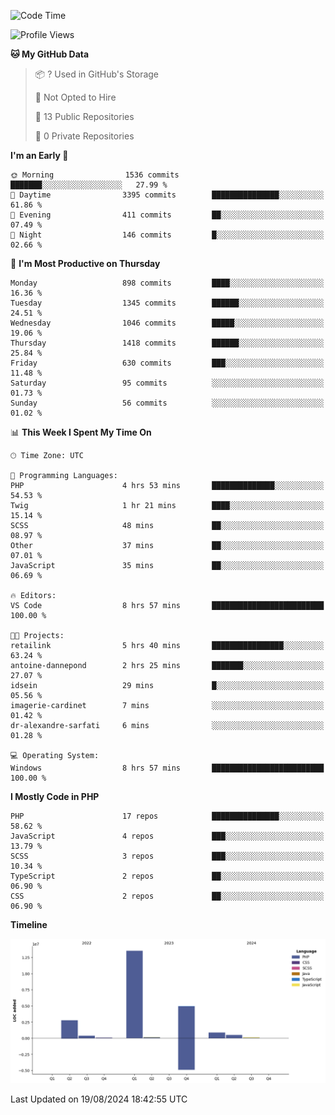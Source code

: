 <!--START_SECTION:waka-->
![Code Time](http://img.shields.io/badge/Code%20Time-1%2C828%20hrs%2021%20mins-blue)

![Profile Views](http://img.shields.io/badge/Profile%20Views-0-blue)

**🐱 My GitHub Data** 

> 📦 ? Used in GitHub's Storage 
 > 
> 🚫 Not Opted to Hire
 > 
> 📜 13 Public Repositories 
 > 
> 🔑 0 Private Repositories 
 > 
**I'm an Early 🐤** 

```text
🌞 Morning                1536 commits        ███████░░░░░░░░░░░░░░░░░░   27.99 % 
🌆 Daytime                3395 commits        ███████████████░░░░░░░░░░   61.86 % 
🌃 Evening                411 commits         ██░░░░░░░░░░░░░░░░░░░░░░░   07.49 % 
🌙 Night                  146 commits         █░░░░░░░░░░░░░░░░░░░░░░░░   02.66 % 
```
📅 **I'm Most Productive on Thursday** 

```text
Monday                   898 commits         ████░░░░░░░░░░░░░░░░░░░░░   16.36 % 
Tuesday                  1345 commits        ██████░░░░░░░░░░░░░░░░░░░   24.51 % 
Wednesday                1046 commits        █████░░░░░░░░░░░░░░░░░░░░   19.06 % 
Thursday                 1418 commits        ██████░░░░░░░░░░░░░░░░░░░   25.84 % 
Friday                   630 commits         ███░░░░░░░░░░░░░░░░░░░░░░   11.48 % 
Saturday                 95 commits          ░░░░░░░░░░░░░░░░░░░░░░░░░   01.73 % 
Sunday                   56 commits          ░░░░░░░░░░░░░░░░░░░░░░░░░   01.02 % 
```


📊 **This Week I Spent My Time On** 

```text
🕑︎ Time Zone: UTC

💬 Programming Languages: 
PHP                      4 hrs 53 mins       ██████████████░░░░░░░░░░░   54.53 % 
Twig                     1 hr 21 mins        ████░░░░░░░░░░░░░░░░░░░░░   15.14 % 
SCSS                     48 mins             ██░░░░░░░░░░░░░░░░░░░░░░░   08.97 % 
Other                    37 mins             ██░░░░░░░░░░░░░░░░░░░░░░░   07.01 % 
JavaScript               35 mins             ██░░░░░░░░░░░░░░░░░░░░░░░   06.69 % 

🔥 Editors: 
VS Code                  8 hrs 57 mins       █████████████████████████   100.00 % 

🐱‍💻 Projects: 
retailink                5 hrs 40 mins       ████████████████░░░░░░░░░   63.24 % 
antoine-dannepond        2 hrs 25 mins       ███████░░░░░░░░░░░░░░░░░░   27.07 % 
idsein                   29 mins             █░░░░░░░░░░░░░░░░░░░░░░░░   05.56 % 
imagerie-cardinet        7 mins              ░░░░░░░░░░░░░░░░░░░░░░░░░   01.42 % 
dr-alexandre-sarfati     6 mins              ░░░░░░░░░░░░░░░░░░░░░░░░░   01.28 % 

💻 Operating System: 
Windows                  8 hrs 57 mins       █████████████████████████   100.00 % 
```

**I Mostly Code in PHP** 

```text
PHP                      17 repos            ███████████████░░░░░░░░░░   58.62 % 
JavaScript               4 repos             ███░░░░░░░░░░░░░░░░░░░░░░   13.79 % 
SCSS                     3 repos             ███░░░░░░░░░░░░░░░░░░░░░░   10.34 % 
TypeScript               2 repos             ██░░░░░░░░░░░░░░░░░░░░░░░   06.90 % 
CSS                      2 repos             ██░░░░░░░░░░░░░░░░░░░░░░░   06.90 % 
```



**Timeline**

![Lines of Code chart](https://raw.githubusercontent.com/tahar-elgunaoui/tahar-elgunaoui/main/assets/bar_graph.png)


 Last Updated on 19/08/2024 18:42:55 UTC
<!--END_SECTION:waka-->
